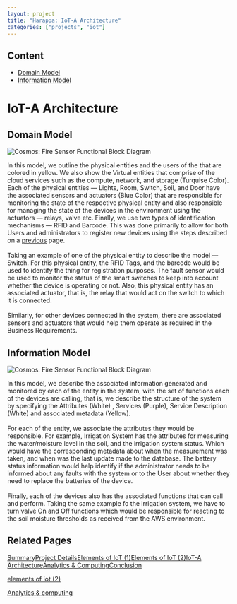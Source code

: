 ```yaml
---
layout: project
title: "Harappa: IoT-A Architecture"
categories: ["projects", "iot"]
---                       
```


Content
-------

* [Domain Model](#domain-model)
* [Information Model](#information-model)

IoT-A Architecture
==================

Domain Model
------------

![Cosmos: Fire Sensor Functional Block Diagram](https://project-odyssey.s3.us-east-2.amazonaws.com/ad5f82e879a9c5d6b5b442eb37e50551.svg)

In this model, we outline the physical entities and the users of the that are colored in yellow. We also show the Virtual entities that comprise of the cloud services such as the compute, network, and storage (Turquise Color). Each of the physical entities — Lights, Room, Switch, Soil, and Door have the associated sensors and actuators (Blue Color) that are responsible for monitoring the state of the respective physical entity and also responsible for managing the state of the devices in the environment using the actuators — relays, valve etc. Finally, we use two types of identification mechanisms — RFID and Barcode. This was done primarily to allow for both Users and administrators to register new devices using the steps described on a [previous](2018-12-02-02-harappa-elements-of-iot.markdown) page.  
‍  
Taking an example of one of the physical entity to describe the model — Switch. For this physical entity, the RFID Tags, and the barcode would be used to identify the thing for registration purposes. The fault sensor would be used to monitor the status of the smart switches to keep into account whether the device is operating or not. Also, this physical entity has an associated actuator, that is, the relay that would act on the switch to which it is connected.   
‍  
Similarly, for other devices connected in the system, there are associated sensors and actuators that would help them operate as required in the Business Requirements.

Information Model
-----------------

![Cosmos: Fire Sensor Functional Block Diagram](https://project-odyssey.s3.us-east-2.amazonaws.com/bb3ccd5881d651448ded1dac904054ac.svg)

In this model, we describe the associated information generated and monitored by each of the entity in the system, with the set of functions each of the devices are calling, that is, we describe the structure of the system by specifying the Attributes (White) , Services (Purple), Service Description (White) and associated metadata (Yellow).   
‍  
For each of the entity, we associate the attributes they would be responsible. For example, Irrigation System has the attributes for measuring the water/moisture level in the soil, and the irrigation system status. Which would have the corresponding metadata about when the measurement was taken, and when was the last update made to the database. The battery status information would help identify if the administrator needs to be informed about any faults with the system or to the User about whether they need to replace the batteries of the device.   
‍  
Finally, each of the devices also has the associated functions that can call and perform. Taking the same example fo the irrigation system, we have to turn valve On and Off functions which would be responsible for reacting to the soil moisture thresholds as received from the AWS environment. 

Related Pages
-------------

[Summary](2018-12-02-00-harappa.markdown)[Project Details](2018-12-02-01-harappa-project-details.markdown)[Elements of IoT (1)](2018-12-02-02-harappa-elements-of-iot.markdown)[Elements of IoT (2)](2018-12-02-02-harappa-elements-of-iot.markdown)[IoT-A Architecture](2018-12-02-harappa-04-iot-a.markdown)[Analytics & Computing](2018-12-02-harappa-05-analytics.markdown)[Conclusion](2018-12-02-harappa-06-conclusion.markdown)

[elements of iot (2)](2018-12-02-harappa-03-elements-of-iot-system.markdown)

[Analytics & computing](2018-12-02-harappa-05-analytics.markdown)

